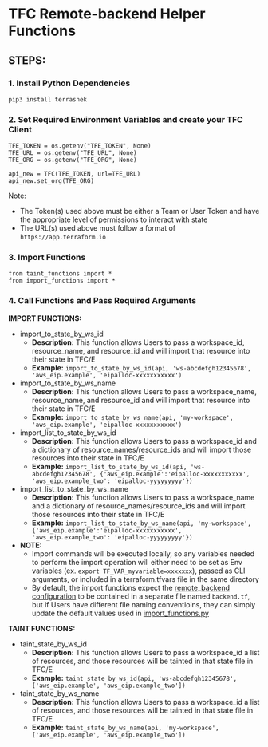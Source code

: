 # TFC Remote-backend Helper Functions

## STEPS:
### 1. Install Python Dependencies
```
pip3 install terrasnek
```

### 2. Set Required Environment Variables and create your TFC Client
```
TFE_TOKEN = os.getenv("TFE_TOKEN", None)
TFE_URL = os.getenv("TFE_URL", None)
TFE_ORG = os.getenv("TFE_ORG", None)

api_new = TFC(TFE_TOKEN, url=TFE_URL)
api_new.set_org(TFE_ORG)
```
Note:
* The Token(s) used above must be either a Team or User Token and have the appropriate level of permissions to interact with state
* The URL(s) used above must follow a format of `https://app.terraform.io`

### 3. Import Functions
```
from taint_functions import *
from import_functions import *
```

### 4. Call Functions and Pass Required Arguments
**IMPORT FUNCTIONS:**
* import_to_state_by_ws_id
  * **Description:** This function allows Users to pass a workspace_id, resource_name, and resource_id and will import that resource into their state in TFC/E
  * **Example:** `import_to_state_by_ws_id(api, 'ws-abcdefgh12345678', 'aws_eip.example', 'eipalloc-xxxxxxxxxxx')`
* import_to_state_by_ws_name
  * **Description:** This function allows Users to pass a workspace_name, resource_name, and resource_id and will import that resource into their state in TFC/E
  * **Example:** `import_to_state_by_ws_name(api, 'my-workspace', 'aws_eip.example', 'eipalloc-xxxxxxxxxxx')`
* import_list_to_state_by_ws_id
  * **Description:** This function allows Users to pass a workspace_id and a dictionary of resource_names/resource_ids and will import those resources into their state in TFC/E
  * **Example:** `import_list_to_state_by_ws_id(api, 'ws-abcdefgh12345678', {'aws_eip.example':'eipalloc-xxxxxxxxxxx', 'aws_eip.example_two': 'eipalloc-yyyyyyyyy'})`
* import_list_to_state_by_ws_name
  * **Description:** This function allows Users to pass a workspace_name and a dictionary of resource_names/resource_ids and will import those resources into their state in TFC/E
  * **Example:** `import_list_to_state_by_ws_name(api, 'my-workspace', {'aws_eip.example':'eipalloc-xxxxxxxxxxx', 'aws_eip.example_two': 'eipalloc-yyyyyyyyy'})`
* **NOTE:** 
  * Import commands will be executed locally, so any variables needed to perform the import operation will either need to be set as Env variables (ex. `export TF_VAR_myvariable=xxxxxxx`), passed as CLI arguments, or included in a terraform.tfvars file in the same directory
  * By default, the import functions expect the [remote_backend configuration](https://www.terraform.io/docs/backends/types/remote.html#example-configurations) to be contained in a separate file named `backend.tf`, but if Users have different file naming conventioins, they can simply update the default values used in [import_functions.py](import_functions.py)

**TAINT FUNCTIONS:**
* taint_state_by_ws_id
  * **Description:** This function allows Users to pass a workspace_id a list of resources, and those resources will be tainted in that state file in TFC/E
  * **Example:** `taint_state_by_ws_id(api, 'ws-abcdefgh12345678', ['aws_eip.example', 'aws_eip.example_two'])`
* taint_state_by_ws_name
  * **Description:** This function allows Users to pass a workspace_id a list of resources, and those resources will be tainted in that state file in TFC/E
  * **Example:** `taint_state_by_ws_name(api, 'my-workspace', ['aws_eip.example', 'aws_eip.example_two'])`
